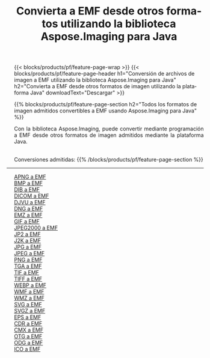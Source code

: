 ﻿---
title: Convierta a EMF desde otros formatos utilizando la biblioteca Aspose.Imaging para Java 
weight: 3920
url: /es/java/conversion/to/emf 
lang: es
langdirlevel: 2
locales: zh-hans,ja,it,ru,de,es,fr,nl,id,lt,pl,pt,vi,tr,ko,zh-hant,ar,hi,th,sv,cs,uk,he
description: Usando Aspose.Imaging puede convertir a EMF desde otros formatos usando Java
---

{{< blocks/products/pf/feature-page-wrap >}}
{{< blocks/products/pf/feature-page-header h1="Conversión de archivos de imagen a EMF utilizando la biblioteca Aspose.Imaging para Java" h2="Convierta a EMF desde otros formatos de imagen utilizando la plataforma Java" downloadText="Descargar" >}}


{{% blocks/products/pf/feature-page-section  h2="Todos los formatos de imagen admitidos convertibles a EMF usando Aspose.Imaging para Java" %}}
<p align=justify>Con la biblioteca Aspose.Imaging, puede convertir mediante programación a EMF desde otros formatos de imagen admitidos mediante la plataforma Java.</p>
<br/>
Conversiones admitidas:
{{% /blocks/products/pf/feature-page-section %}}
<div class="container-fluid productfamilypage bg-gray">
    <div class="convertypes bg-gray agp-content section">
        <div class="container">
		<hr style="margin-left:-20px;"/>
		<div class="row other-converters">
		    <div class='col-md-2 other-converter remove-lp remove-rp'><a href="/imaging/es/java/conversion/apng-to-emf" >APNG a EMF</a></div>
<div class='col-md-2 other-converter remove-lp remove-rp'><a href="/imaging/es/java/conversion/bmp-to-emf" >BMP a EMF</a></div>
<div class='col-md-2 other-converter remove-lp remove-rp'><a href="/imaging/es/java/conversion/dib-to-emf" >DIB a EMF</a></div>
<div class='col-md-2 other-converter remove-lp remove-rp'><a href="/imaging/es/java/conversion/dicom-to-emf" >DICOM a EMF</a></div>
<div class='col-md-2 other-converter remove-lp remove-rp'><a href="/imaging/es/java/conversion/djvu-to-emf" >DJVU a EMF</a></div>
<div class='col-md-2 other-converter remove-lp remove-rp'><a href="/imaging/es/java/conversion/dng-to-emf" >DNG a EMF</a></div>
<div class='col-md-2 other-converter remove-lp remove-rp'><a href="/imaging/es/java/conversion/emz-to-emf" >EMZ a EMF</a></div>
<div class='col-md-2 other-converter remove-lp remove-rp'><a href="/imaging/es/java/conversion/gif-to-emf" >GIF a EMF</a></div>
<div class='col-md-2 other-converter remove-lp remove-rp'><a href="/imaging/es/java/conversion/jpeg2000-to-emf" >JPEG2000 a EMF</a></div>
<div class='col-md-2 other-converter remove-lp remove-rp'><a href="/imaging/es/java/conversion/jp2-to-emf" >JP2 a EMF</a></div>
<div class='col-md-2 other-converter remove-lp remove-rp'><a href="/imaging/es/java/conversion/j2k-to-emf" >J2K a EMF</a></div>
<div class='col-md-2 other-converter remove-lp remove-rp'><a href="/imaging/es/java/conversion/jpg-to-emf" >JPG a EMF</a></div>
<div class='col-md-2 other-converter remove-lp remove-rp'><a href="/imaging/es/java/conversion/jpeg-to-emf" >JPEG a EMF</a></div>
<div class='col-md-2 other-converter remove-lp remove-rp'><a href="/imaging/es/java/conversion/png-to-emf" >PNG a EMF</a></div>
<div class='col-md-2 other-converter remove-lp remove-rp'><a href="/imaging/es/java/conversion/tga-to-emf" >TGA a EMF</a></div>
<div class='col-md-2 other-converter remove-lp remove-rp'><a href="/imaging/es/java/conversion/tif-to-emf" >TIF a EMF</a></div>
<div class='col-md-2 other-converter remove-lp remove-rp'><a href="/imaging/es/java/conversion/tiff-to-emf" >TIFF a EMF</a></div>
<div class='col-md-2 other-converter remove-lp remove-rp'><a href="/imaging/es/java/conversion/webp-to-emf" >WEBP a EMF</a></div>
<div class='col-md-2 other-converter remove-lp remove-rp'><a href="/imaging/es/java/conversion/wmf-to-emf" >WMF a EMF</a></div>
<div class='col-md-2 other-converter remove-lp remove-rp'><a href="/imaging/es/java/conversion/wmz-to-emf" >WMZ a EMF</a></div>
<div class='col-md-2 other-converter remove-lp remove-rp'><a href="/imaging/es/java/conversion/svg-to-emf" >SVG a EMF</a></div>
<div class='col-md-2 other-converter remove-lp remove-rp'><a href="/imaging/es/java/conversion/svgz-to-emf" >SVGZ a EMF</a></div>
<div class='col-md-2 other-converter remove-lp remove-rp'><a href="/imaging/es/java/conversion/eps-to-emf" >EPS a EMF</a></div>
<div class='col-md-2 other-converter remove-lp remove-rp'><a href="/imaging/es/java/conversion/cdr-to-emf" >CDR a EMF</a></div>
<div class='col-md-2 other-converter remove-lp remove-rp'><a href="/imaging/es/java/conversion/cmx-to-emf" >CMX a EMF</a></div>
<div class='col-md-2 other-converter remove-lp remove-rp'><a href="/imaging/es/java/conversion/otg-to-emf" >OTG a EMF</a></div>
<div class='col-md-2 other-converter remove-lp remove-rp'><a href="/imaging/es/java/conversion/odg-to-emf" >ODG a EMF</a></div>
<div class='col-md-2 other-converter remove-lp remove-rp'><a href="/imaging/es/java/conversion/ico-to-emf" >ICO a EMF</a></div>
                </div>
        </div>
    </div>
</div>
<br/>

